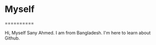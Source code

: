 # Myself
==========

Hi, Myself Sany Ahmed. I am from Bangladesh. I'm here to learn about Github.



